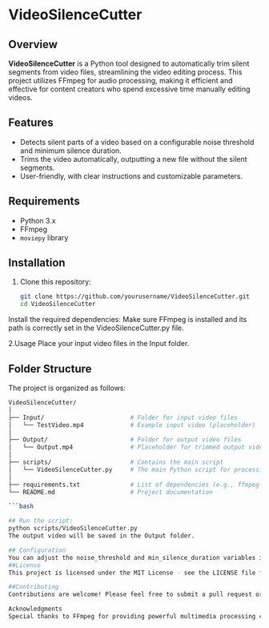 # VideoSilenceCutter

## Overview
**VideoSilenceCutter** is a Python tool designed to automatically trim silent segments from video files, streamlining the video editing process. This project utilizes FFmpeg for audio processing, making it efficient and effective for content creators who spend excessive time manually editing videos.

## Features
- Detects silent parts of a video based on a configurable noise threshold and minimum silence duration.
- Trims the video automatically, outputting a new file without the silent segments.
- User-friendly, with clear instructions and customizable parameters.

## Requirements
- Python 3.x
- FFmpeg
- `moviepy` library

## Installation
1. Clone this repository:
   ```bash
   git clone https://github.com/yourusername/VideoSilenceCutter.git
   cd VideoSilenceCutter
Install the required dependencies:
Make sure FFmpeg is installed and its path is correctly set in the VideoSilenceCutter.py file.

2.Usage
Place your input video files in the Input folder.
## Folder Structure
The project is organized as follows:
```bash
VideoSilenceCutter/
│
├── Input/                        # Folder for input video files
│   └── TestVideo.mp4             # Example input video (placeholder)
│
├── Output/                       # Folder for output video files
│   └── Output.mp4                # Placeholder for trimmed output video
│
├── scripts/                      # Contains the main script
│   └── VideoSilenceCutter.py     # The main Python script for processing videos
│
├── requirements.txt              # List of dependencies (e.g., ffmpeg-python)
└── README.md                     # Project documentation

```bash

## Run the script:
python scripts/VideoSilenceCutter.py
The output video will be saved in the Output folder.

## Configuration
You can adjust the noise_threshold and min_silence_duration variables in the script to customize the silence detection criteria.
##License
This project is licensed under the MIT License - see the LICENSE file for details.

##Contributing
Contributions are welcome! Please feel free to submit a pull request or open an issue for suggestions and improvements.

Acknowledgments
Special thanks to FFmpeg for providing powerful multimedia processing capabilities.
